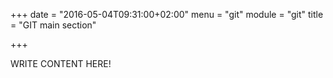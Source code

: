 +++
date = "2016-05-04T09:31:00+02:00"
menu = "git"
module = "git"
title = "GIT main section"

+++

WRITE CONTENT HERE!
